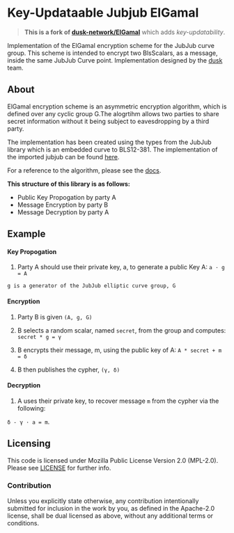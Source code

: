 # Key-Updataable Jubjub ElGamal
> **This is a fork of [dusk-network/ElGamal](https://github.com/dusk-network/ElGamal)** which adds _key-updatability_.

Implementation of the ElGamal encryption scheme
for the JubJub curve group. This scheme is intended 
to encrypt two BlsScalars, as a message, inside the same 
JubJub Curve point. 
Implementation designed by the [dusk](https://dusk.network) 
team.

## About 
ElGamal encryption scheme is an asymmetric encryption algorithm,
which is defined over any cyclic group G.The alogrtihm allows 
two parties to share secret information without it being 
subject to eavesdropping by a third party. 

The implementation has been created using the
types from the JubJub library which is an embedded 
curve to BLS12-381. The implementation of the imported 
jubjub can 
be found [here](https://github.com/dusk-network/jubjub). 

For a reference to the algorithm, please see the 
[docs](https://app.gitbook.com/@dusk-network/s/specs/specifications/phoenix/elgamal-encryption).

**This structure of this library is as follows:** 

- Public Key Propogation by party A 
- Message Encryption by party B 
- Message Decryption by party A 

## Example 

#### Key Propogation 

1. Party A should use their private key, a, to generate a public Key A: `a · g = A` 

`g is a generator of the JubJub elliptic curve group, G` 


#### Encryption

1. Party B is given `(A, g, G)`

2. B selects a random scalar, named `secret`,  from the group and computes: `secret * g = γ` 

3. B encrypts their message, m, using the public key of A: `A * secret + m = δ`

4. B then publishes the cypher, `(γ, δ)`


#### Decryption

1. A uses their private key, to recover message `m` from the cypher via the following:

  `δ - γ · a = m`.

## Licensing
This code is licensed under Mozilla Public License Version 2.0 (MPL-2.0). 
Please see [LICENSE](https://github.com/dusk-network/plonk/blob/master/LICENSE) for further info.

### Contribution

Unless you explicitly state otherwise, any contribution intentionally
submitted for inclusion in the work by you, as defined in the Apache-2.0
license, shall be dual licensed as above, without any additional terms or
conditions.
